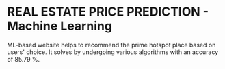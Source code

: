 # REAL ESTATE PRICE PREDICTION - Machine Learning

ML-based website helps to recommend the prime hotspot place  based on users' choice.
It solves by undergoing various algorithms with an accuracy of 85.79 %.

